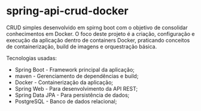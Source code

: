 # spring-api-crud-docker

CRUD simples desenvolvido em spirng boot com o objetivo de consolidar conhecimentos em Docker. O foco deste projeto é a criação, configuração e execução da aplicação dentro de containers Docker, praticando conceitos de containerização, build de imagens e orquestração básica.

Tecnologias usadas:
- Spring Boot - Framework principal da aplicação;
- maven - Gerenciamento de dependências e build;
- Docker - Containerização da aplicação;
- Spring Web - Para desenvolvimento da API REST;
- Spring Data JPA - Para persistência de dados;
- PostgreSQL - Banco de dados relacional; 


